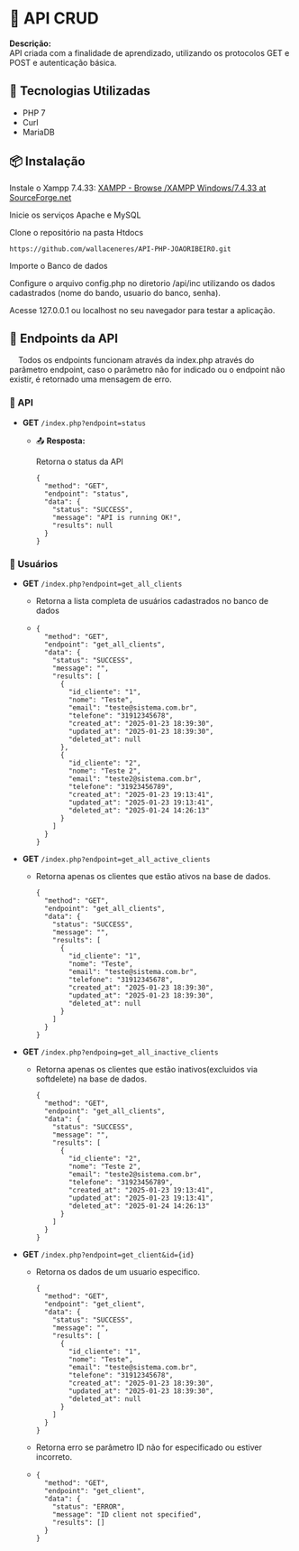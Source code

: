 # 📌 API CRUD

**Descrição:**  
API criada com a finalidade de aprendizado, utilizando os  protocolos GET e POST e autenticação básica.

## 🚀 Tecnologias Utilizadas

- PHP 7
- Curl
- MariaDB

## 📦 Instalação

Instale o Xampp 7.4.33: [XAMPP - Browse /XAMPP Windows/7.4.33 at SourceForge.net](https://sourceforge.net/projects/xampp/files/XAMPP%20Windows/7.4.33/)

Inicie os serviços Apache e MySQL

Clone o repositório na pasta Htdocs

```
https://github.com/wallaceneres/API-PHP-JOAORIBEIRO.git
```

Importe o Banco de dados 

Configure o arquivo config.php no diretorio /api/inc utilizando os dados cadastrados (nome do bando, usuario do banco, senha).

Acesse 127.0.0.1 ou localhost no seu navegador para testar a aplicação.



## 📖 Endpoints da API

    Todos os endpoints funcionam através da index.php através do parâmetro endpoint, caso o parâmetro não for indicado ou o endpoint não existir, é retornado uma mensagem de erro.

### 🔹 API

- **GET** `/index.php?endpoint=status`
  
  - 📤 **Resposta:**
    
    Retorna o status da API
    
    ```
    {
      "method": "GET",
      "endpoint": "status",
      "data": {
        "status": "SUCCESS",
        "message": "API is running OK!",
        "results": null
      }
    }
    ```

### 🔹 Usuários

- **GET** `/index.php?endpoint=get_all_clients`
  
  - Retorna a lista completa de usuários cadastrados no banco de dados
  - ```
    {
      "method": "GET",
      "endpoint": "get_all_clients",
      "data": {
        "status": "SUCCESS",
        "message": "",
        "results": [
          {
            "id_cliente": "1",
            "nome": "Teste",
            "email": "teste@sistema.com.br",
            "telefone": "31912345678",
            "created_at": "2025-01-23 18:39:30",
            "updated_at": "2025-01-23 18:39:30",
            "deleted_at": null
          },
          {
            "id_cliente": "2",
            "nome": "Teste 2",
            "email": "teste2@sistema.com.br",
            "telefone": "31923456789",
            "created_at": "2025-01-23 19:13:41",
            "updated_at": "2025-01-23 19:13:41",
            "deleted_at": "2025-01-24 14:26:13"
          }
        ]
      }
    }
    ```

- **GET** `/index.php?endpoint=get_all_active_clients`
  
  - Retorna apenas os clientes que estão ativos na base de dados.
    
    ```
    {
      "method": "GET",
      "endpoint": "get_all_clients",
      "data": {
        "status": "SUCCESS",
        "message": "",
        "results": [
          {
            "id_cliente": "1",
            "nome": "Teste",
            "email": "teste@sistema.com.br",
            "telefone": "31912345678",
            "created_at": "2025-01-23 18:39:30",
            "updated_at": "2025-01-23 18:39:30",
            "deleted_at": null
          }
        ]
      }
    }
    ```

- **GET** `/index.php?endpoing=get_all_inactive_clients`
  
  - Retorna apenas os clientes que estão inativos(excluidos via softdelete) na base de dados.
    
    ```
    {
      "method": "GET",
      "endpoint": "get_all_clients",
      "data": {
        "status": "SUCCESS",
        "message": "",
        "results": [
          {
            "id_cliente": "2",
            "nome": "Teste 2",
            "email": "teste2@sistema.com.br",
            "telefone": "31923456789",
            "created_at": "2025-01-23 19:13:41",
            "updated_at": "2025-01-23 19:13:41",
            "deleted_at": "2025-01-24 14:26:13"
          }
        ]
      }
    }
    ```

- **GET** `/index.php?endpoint=get_client&id={id}`
  
  - Retorna os dados de um usuario especifico.
    
    ```
    {
      "method": "GET",
      "endpoint": "get_client",
      "data": {
        "status": "SUCCESS",
        "message": "",
        "results": [
          {
            "id_cliente": "1",
            "nome": "Teste",
            "email": "teste@sistema.com.br",
            "telefone": "31912345678",
            "created_at": "2025-01-23 18:39:30",
            "updated_at": "2025-01-23 18:39:30",
            "deleted_at": null
          }
        ]
      }
    }
    ```
    
    
  - Retorna erro se parâmetro ID não for especificado ou estiver incorreto.
  - ```
    {
      "method": "GET",
      "endpoint": "get_client",
      "data": {
        "status": "ERROR",
        "message": "ID client not specified",
        "results": []
      }
    }
    ```


